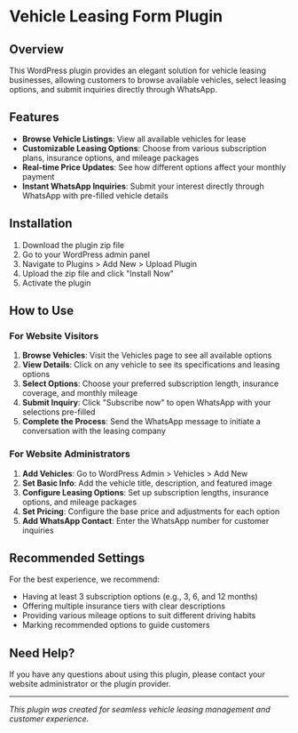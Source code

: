 # Vehicle Leasing Form Plugin

## Overview

This WordPress plugin provides an elegant solution for vehicle leasing businesses, allowing customers to browse available vehicles, select leasing options, and submit inquiries directly through WhatsApp.

## Features

- **Browse Vehicle Listings**: View all available vehicles for lease
- **Customizable Leasing Options**: Choose from various subscription plans, insurance options, and mileage packages
- **Real-time Price Updates**: See how different options affect your monthly payment
- **Instant WhatsApp Inquiries**: Submit your interest directly through WhatsApp with pre-filled vehicle details

## Installation

1. Download the plugin zip file
2. Go to your WordPress admin panel
3. Navigate to Plugins > Add New > Upload Plugin
4. Upload the zip file and click "Install Now"
5. Activate the plugin

## How to Use

### For Website Visitors

1. **Browse Vehicles**: Visit the Vehicles page to see all available options
2. **View Details**: Click on any vehicle to see its specifications and leasing options
3. **Select Options**: Choose your preferred subscription length, insurance coverage, and monthly mileage
4. **Submit Inquiry**: Click "Subscribe now" to open WhatsApp with your selections pre-filled
5. **Complete the Process**: Send the WhatsApp message to initiate a conversation with the leasing company

### For Website Administrators

1. **Add Vehicles**: Go to WordPress Admin > Vehicles > Add New
2. **Set Basic Info**: Add the vehicle title, description, and featured image
3. **Configure Leasing Options**: Set up subscription lengths, insurance options, and mileage packages
4. **Set Pricing**: Configure the base price and adjustments for each option
5. **Add WhatsApp Contact**: Enter the WhatsApp number for customer inquiries

## Recommended Settings

For the best experience, we recommend:
- Having at least 3 subscription options (e.g., 3, 6, and 12 months)
- Offering multiple insurance tiers with clear descriptions
- Providing various mileage options to suit different driving habits
- Marking recommended options to guide customers

## Need Help?

If you have any questions about using this plugin, please contact your website administrator or the plugin provider.

---

*This plugin was created for seamless vehicle leasing management and customer experience.* 